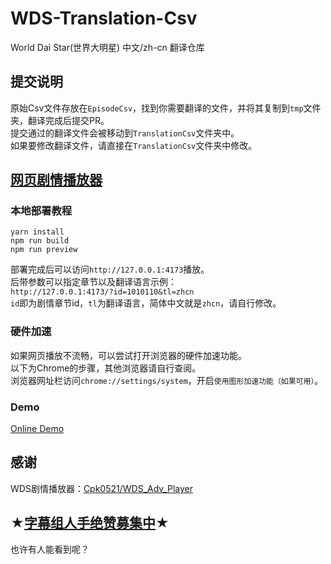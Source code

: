 # WDS-Translation-Csv
World Dai Star(世界大明星) 中文/zh-cn 翻译仓库

## 提交说明
原始Csv文件存放在`EpisodeCsv`，找到你需要翻译的文件，并将其复制到`tmp`文件夹，翻译完成后提交PR。  
提交通过的翻译文件会被移动到`TranslationCsv`文件夹中。  
如果要修改翻译文件，请直接在`TranslationCsv`文件夹中修改。

## [网页剧情播放器](https://github.com/Cpk0521/WDS_Adv_Player)
### 本地部署教程
```
yarn install
npm run build
npm run preview
```
部署完成后可以访问`http://127.0.0.1:4173`播放。  
后带参数可以指定章节以及翻译语言示例：  
`http://127.0.0.1:4173/?id=1010110&tl=zhcn`  
`id`即为剧情章节id，`tl`为翻译语言，简体中文就是`zhcn`，请自行修改。

### 硬件加速
如果网页播放不流畅，可以尝试打开浏览器的硬件加速功能。  
以下为Chrome的步骤，其他浏览器请自行查阅。  
浏览器网址栏访问`chrome://settings/system`，开启`使用图形加速功能（如果可用）`。

### Demo
[Online Demo](https://cpk0521.github.io/WDS_Adv_Player/)

## 感谢
WDS剧情播放器：[Cpk0521/WDS_Adv_Player](https://github.com/Cpk0521/WDS_Adv_Player)  

## ★[字幕组人手绝赞募集中](https://b23.tv/vFWvqQ8)★
也许有人能看到呢？
